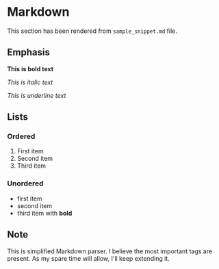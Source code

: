 # Markdown

This section has been rendered from `sample_snippet.md` file.

## Emphasis

**This is bold text**

*This is italic text*

_This is underline text_

## Lists

### Ordered

1. First item
1. Second item
1. Third item

### Unordered

* first item
* second item
* third item with **bold**

## Note

This is simplified Markdown parser. I believe the most important tags are present. As my spare time will allow, I'll keep extending it.
